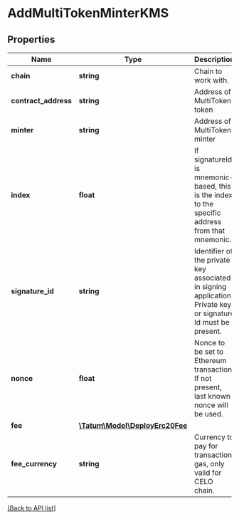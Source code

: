 # AddMultiTokenMinterKMS

## Properties

Name | Type | Description | Notes
------------ | ------------- | ------------- | -------------
**chain** | **string** | Chain to work with. |
**contract_address** | **string** | Address of MultiToken token |
**minter** | **string** | Address of MultiToken minter |
**index** | **float** | If signatureId is mnemonic-based, this is the index to the specific address from that mnemonic. | [optional]
**signature_id** | **string** | Identifier of the private key associated in signing application. Private key, or signature Id must be present. |
**nonce** | **float** | Nonce to be set to Ethereum transaction. If not present, last known nonce will be used. | [optional]
**fee** | [**\Tatum\Model\DeployErc20Fee**](DeployErc20Fee.md) |  | [optional]
**fee_currency** | **string** | Currency to pay for transaction gas, only valid for CELO chain. | [optional]

[[Back to API list]](../../README.md#api-endpoints)
